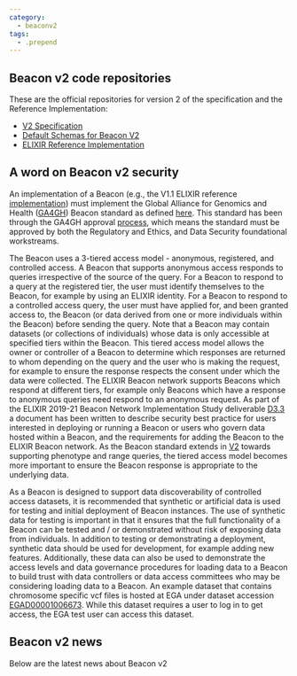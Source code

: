 ```yaml
---
category:
  - beaconv2
tags:
  - .prepend
---
```


## Beacon v2 code repositories

These are the official repositories for version 2 of the specification and the Reference Implementation:

* [V2 Specification](https://github.com/ga4gh-beacon/specification-v2)
* [Default Schemas for Beacon V2](https://github.com/ga4gh-beacon/specification-v2-default-schemas)
* [ELIXIR Reference Implementation](https://github.com/EGA-archive/beacon-2.x)

## A word on Beacon v2 security

An implementation of a Beacon (e.g., the V1.1 ELIXIR reference [implementation](https://github.com/ga4gh-beacon/beacon-elixir)) must implement the Global Alliance for Genomics and Health ([GA4GH](https://www.ga4gh.org)) Beacon standard as defined [here](https://github.com/ga4gh-beacon/specification). This standard has been through the GA4GH approval [process](https://www.ga4gh.org/how-we-work/ga4gh-product-approval/), which means the standard must be approved by both the Regulatory and Ethics, and Data Security foundational workstreams. 

The Beacon uses a 3-tiered access model - anonymous, registered, and controlled access. A Beacon that supports anonymous access responds to queries irrespective of the source of the query. For a Beacon to respond to a query at the registered tier, the user must identify themselves to the Beacon, for example by using an ELIXIR identity. For a Beacon to respond to a controlled access query, the user must have applied for, and been granted access to, the Beacon (or data derived from one or more individuals within the Beacon) before sending the query. Note that a Beacon may contain datasets (or collections of individuals) whose data is only accessible at specified tiers within the Beacon. This tiered access model allows the owner or controller of a Beacon to determine which responses are returned to whom depending on the query and the user who is making the request, for example to ensure the response respects the consent under which the data were collected. The ELIXIR Beacon network supports Beacons which respond at different tiers, for example only Beacons which have a response to anonymous queries need respond to an anonymous request. As part of the ELIXIR 2019-21 Beacon Network Implementation Study deliverable [D3.3](https://docs.google.com/document/d/1q7XuUB-Z4A_DogWT1AVrvkp_qHWWtbbICxokHup_tts/edit) a document has been written to describe security best practice for users interested in deploying or running a Beacon or users who govern data hosted within a Beacon, and the requirements for adding the Beacon to the ELIXIR Beacon network. As the Beacon standard extends in [V2](https://github.com/ga4gh-beacon/specification-v2) towards supporting phenotype and range queries, the tiered access model becomes more important to ensure the Beacon response is appropriate to the underlying data.

As a Beacon is designed to support data discoverability of controlled access datasets, it is recommended that synthetic or artificial data is used for testing and initial deployment of Beacon instances. The use of synthetic data for testing is important in that it ensures that the full functionality of a Beacon can be tested and / or demonstrated without risk of exposing data from individuals. In addition to testing or demonstrating a deployment, synthetic data should be used for development, for example adding new features. Additionally, these data can also be used to demonstrate the access levels and data governance procedures for loading data to a Beacon to build trust with data controllers or data access committees who may be considering loading data to a Beacon. An example dataset that contains chromosome specific vcf files is hosted at EGA under dataset accession [EGAD00001006673](https://ega-archive.org/datasets/EGAD00001006673). While this dataset requires a user to log in to get access, the EGA test user can access this dataset. 

## Beacon v2 news

Below are the latest news about Beacon v2
